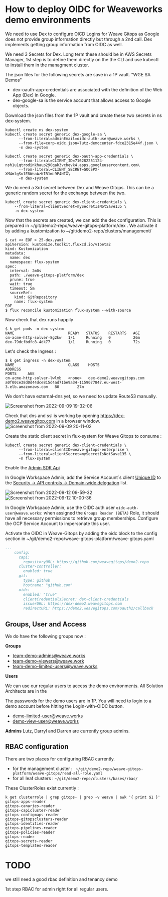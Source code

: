 # How to deploy OIDC for Weaveworks demo environments

We need to use Dex to configure OICD Logins for Weave Gitops as Google does not provide group information directly but through a 2nd call. Dex implements getting 
group information from OIDC as well.

We need 3 Secrets for Dex. Long term these should be in AWS Secrets Manager, 1st step is to define them directly on the the CLI and use kubectl to 
install them in the managment cluster. 

The json files for the following secrets are save in a 1P vault. "WGE SA Demos"

- dex-oauth-app-credentials are associated with the definition of the Web App (Dex) in Google.
- dex-google-sa is the service account that allows access to Google objects.

Download the json files from the 1P vault and create these two secrets in ns dex-system.
```console
kubectl create ns dex-system
kubectl create secret generic dex-google-sa \
      --from-literal=adminEmail=oidc-auth-user@weave.works \
      --from-file=corp-oidc.json=lutz-democenter-fdce2315e44f.json \
      -n dex-system
      
kubectl create secret generic dex-oauth-app-credentials \
      --from-literal=CLIENT_ID=716282251124-nsh1u1qtrodinkhaup290qak3vcbevk4.apps.googleusercontent.com\
      --from-literal=CLIENT_SECRET=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\
      -n dex-system
```

We do need a 3rd secret between Dex and Weave Gitops. This can be a generic random secret for the exchange between the two.
```console
kubectl create secret generic dex-client-credentials \
    --from-literal=clientSecret=mySecretIsNotSave135 \
    -n dex-system
```

Now that the secrets are created, we can add the dex configuration. This is prepared in ~/git/demo2-repo/weave-gitops-platform/dex . We activate it by adding a kustomization to ~/git/demo2-repo/clusters/management/

```console
$ cat << EOF > 25-dex.yaml
apiVersion: kustomize.toolkit.fluxcd.io/v1beta2
kind: Kustomization
metadata:
  name: dex 
  namespace: flux-system
spec:
  interval: 2m0s
  path: ./weave-gitops-platform/dex
  prune: true
  wait: true
  timeout: 5m
  sourceRef:
    kind: GitRepository
    name: flux-system
EOF
$ flux reconcile kustomization flux-system --with-source
```

Now check that dex runs happily
```console
$ k get pods -n dex-system
NAME                        READY   STATUS    RESTARTS   AGE
cm-acme-http-solver-8g2kw   1/1     Running   0          26m
dex-79dcfbdfc8-4dk77        1/1     Running   0          72s
```

Let's check the Ingress :
```console
$ k get ingress -n dex-system
NAME                        CLASS    HOSTS                       ADDRESS                                                                   PORTS     AGE
cm-acme-http-solver-lwlmb   <none>   dex-demo2.weavegitops.com   a0f00ce38d0d44dce815d4ad71be9a34-1159077847.eu-west-3.elb.amazonaws.com   80        27m
```

We don't have external-dns yet, so we need to update Route53 manually.

![Screenshot from 2022-09-09 19-32-06](https://user-images.githubusercontent.com/2788194/189416540-31855887-2a69-436b-b280-b45674dd9f54.png)

Check that dns and ssl is working by opening https://dex-demo2.weavegitop.com in a browser window.
![Screenshot from 2022-09-09 20-11-02](https://user-images.githubusercontent.com/2788194/189416703-325496b1-067e-4f88-b123-f607f02bc3bb.png)

Create the static client secret in flux-system for Weave Gitops to consume :
```console
kubectl create secret generic dex-client-credentials \
      --from-literal=clientID=weave-gitops-enterprise \
      --from-literal=clientSecret=mySecretIsNotSave135 \
      -n flux-system
```


Enable the [Admin SDK Api](https://console.cloud.google.com/apis/api/admin.googleapis.com/)


In Google Workspace Admin, add the Service Account´s client [Unique ID](https://console.cloud.google.com/iam-admin/serviceaccounts/details/116172021980214735487?project=lutz-democenter&supportedpurview=project) to the [Security → API controls → Domain-wide delegation](https://admin.google.com/ac/owl/domainwidedelegation) list.

![Screenshot from 2022-09-12 09-59-32](https://user-images.githubusercontent.com/25228551/189614463-ce93feeb-73f0-44bc-82e7-7482625b6042.png)
![Screenshot from 2022-09-12 10-00-36](https://user-images.githubusercontent.com/25228551/189614533-af4a203c-4550-4540-bf18-61c22a7426ab.png)

In Google Workspace Admin, use the OIDC auth user `oidc-auth-user@weave.works`: when assigned the `Groups Reader (BETA)` Role, it should have all necessary permissions to retrieve group memberships. Configure the GCP Service Account to impersonate this user.

Activate the OIDC in Weave-Gitops by adding the oidc block to the config section in ~/git/demo2-repo/weave-gitops-platform/weave-gitops.yaml
```yaml
...
    config:
      capi:
        repositoryURL: https://github.com/weavegitops/demo2-repo
      cluster-controller:
        enabled: true
      git:
        type: github
        hostname: "github.com"
      oidc:
        enabled: "true"
        clientCredentialsSecret: dex-client-credentials
        issuerURL: https://dex-demo2.weavegitops.com
        redirectURL: https://demo2.weavegitops.com/oauth2/callback
```


## Groups, User and Access

We do have the following groups now : 

**Groups**
- team-demo-admins@weave.works
- team-demo-viewers@weave.work
- team-demo-limited-users@weave.works


**Users**

We can use our regular users to access the demo environments. All Solution Architects are in the 

The passwords for the demo users are in 1P. You will need to login to a demo account before hitting the Login-with-OIDC button.

- demo-limited-user@weave.works
- demo-view-user@weave.works

**Admins**
Lutz, Darryl and Darren are currently group admins.

## RBAC configuration
There are two places for configuring RBAC currently. 
- for the management cluster : ` ~/git/demo2-repo/weave-gitops-platform/weave-gitops/read-all-role.yaml`
- for all leaf clusters : ` ~/git/demo2-repo/clusters/bases/rbac/ `

These ClusterRoles exist currently :
```
k get clusterrole | grep gitops- | grep -v weave | awk '{ print $1 }'
gitops-apps-reader
gitops-canaries-reader
gitops-capicluster-reader
gitops-configmaps-reader
gitops-gitopsclusters-reader
gitops-identities-reader
gitops-pipelines-reader
gitops-policies-reader
gitops-reader
gitops-secrets-reader
gitops-templates-reader
```

# TODO
we still need a good rbac definition and tenancy demo

1st step RBAC for admin right for all regular users.
